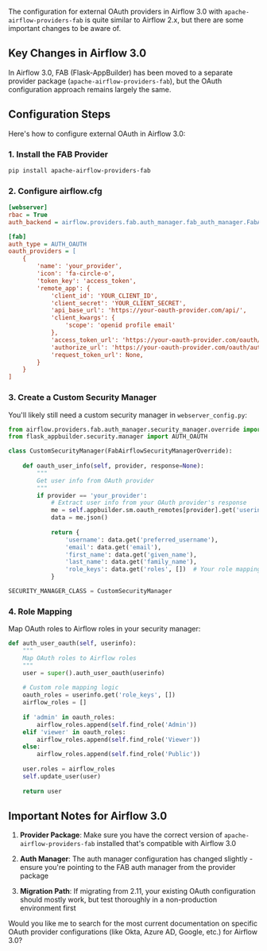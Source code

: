 The configuration for external OAuth providers in Airflow 3.0 with `apache-airflow-providers-fab` is quite similar to Airflow 2.x, but there are some important changes to be aware of.

## Key Changes in Airflow 3.0

In Airflow 3.0, FAB (Flask-AppBuilder) has been moved to a separate provider package (`apache-airflow-providers-fab`), but the OAuth configuration approach remains largely the same.

## Configuration Steps

Here's how to configure external OAuth in Airflow 3.0:

### 1. Install the FAB Provider

```bash
pip install apache-airflow-providers-fab
```

### 2. Configure airflow.cfg

```ini
[webserver]
rbac = True
auth_backend = airflow.providers.fab.auth_manager.fab_auth_manager.FabAuthManager

[fab]
auth_type = AUTH_OAUTH
oauth_providers = [
    {
        'name': 'your_provider',
        'icon': 'fa-circle-o',
        'token_key': 'access_token',
        'remote_app': {
            'client_id': 'YOUR_CLIENT_ID',
            'client_secret': 'YOUR_CLIENT_SECRET',
            'api_base_url': 'https://your-oauth-provider.com/api/',
            'client_kwargs': {
                'scope': 'openid profile email'
            },
            'access_token_url': 'https://your-oauth-provider.com/oauth/token',
            'authorize_url': 'https://your-oauth-provider.com/oauth/authorize',
            'request_token_url': None,
        }
    }
]
```

### 3. Create a Custom Security Manager

You'll likely still need a custom security manager in `webserver_config.py`:

```python
from airflow.providers.fab.auth_manager.security_manager.override import FabAirflowSecurityManagerOverride
from flask_appbuilder.security.manager import AUTH_OAUTH

class CustomSecurityManager(FabAirflowSecurityManagerOverride):
    
    def oauth_user_info(self, provider, response=None):
        """
        Get user info from OAuth provider
        """
        if provider == 'your_provider':
            # Extract user info from your OAuth provider's response
            me = self.appbuilder.sm.oauth_remotes[provider].get('userinfo')
            data = me.json()
            
            return {
                'username': data.get('preferred_username'),
                'email': data.get('email'),
                'first_name': data.get('given_name'),
                'last_name': data.get('family_name'),
                'role_keys': data.get('roles', [])  # Your role mapping
            }

SECURITY_MANAGER_CLASS = CustomSecurityManager
```

### 4. Role Mapping

Map OAuth roles to Airflow roles in your security manager:

```python
def auth_user_oauth(self, userinfo):
    """
    Map OAuth roles to Airflow roles
    """
    user = super().auth_user_oauth(userinfo)
    
    # Custom role mapping logic
    oauth_roles = userinfo.get('role_keys', [])
    airflow_roles = []
    
    if 'admin' in oauth_roles:
        airflow_roles.append(self.find_role('Admin'))
    elif 'viewer' in oauth_roles:
        airflow_roles.append(self.find_role('Viewer'))
    else:
        airflow_roles.append(self.find_role('Public'))
    
    user.roles = airflow_roles
    self.update_user(user)
    
    return user
```

## Important Notes for Airflow 3.0

1. **Provider Package**: Make sure you have the correct version of `apache-airflow-providers-fab` installed that's compatible with Airflow 3.0

2. **Auth Manager**: The auth manager configuration has changed slightly - ensure you're pointing to the FAB auth manager from the provider package

3. **Migration Path**: If migrating from 2.11, your existing OAuth configuration should mostly work, but test thoroughly in a non-production environment first

Would you like me to search for the most current documentation on specific OAuth provider configurations (like Okta, Azure AD, Google, etc.) for Airflow 3.0?

